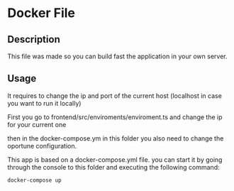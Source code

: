 # Docker File

## Description

This file was made so you can build fast the application in your own server.

## Usage

It requires to change the ip and port of the current host (localhost in case you want to run it locally) 

First you go to frontend/src/enviroments/enviroment.ts and change the ip for your current one

then in the docker-compose.ym in this folder you also need to change the oportune configuration.

This app is based on a docker-compose.yml file. you can start it by going through the console to this folder and executing the following command:

```bash
docker-compose up
```
